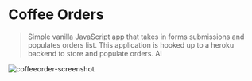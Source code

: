 # Coffee Orders

> Simple vanilla JavaScript app that takes in forms submissions and populates orders list. This application is hooked up to a heroku backend to store and populate orders. Al

![coffeeorder-screenshot](https://user-images.githubusercontent.com/19500679/37498929-5406f8b2-2897-11e8-98b5-69329a95aea7.png)




